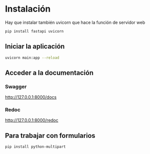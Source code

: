# Instalación
Hay que instalar también uvicorn que hace la función de servidor web
```bash
pip install fastapi uvicorn
```

## Iniciar la aplicación
```bash
uvicorn main:app --reload 
```

## Acceder a la documentación

### Swagger

http://127.0.0.1:8000/docs

### Redoc
http://127.0.0.1:8000/redoc


## Para trabajar con formularios
```bash
pip install python-multipart
```
